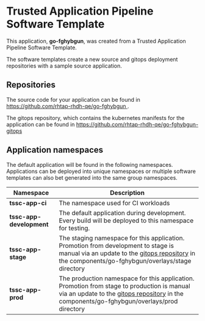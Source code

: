 # Trusted Application Pipeline Software Template

This application, **go-fghybgun**, was created from a Trusted Application Pipeline Software Template.

The software templates create a new source and gitops deployment repositories with a sample source application. 

## Repositories

The source code for your application can be found in [https://github.com/rhtap-rhdh-qe/go-fghybgun ](https://github.com/rhtap-rhdh-qe/go-fghybgun ).
 
The gitops repository, which contains the kubernetes manifests for the application can be found in 
[https://github.com/rhtap-rhdh-qe/go-fghybgun-gitops ](https://github.com/rhtap-rhdh-qe/go-fghybgun-gitops ) 

## Application namespaces 

The default application will be found in the following namespaces. Applications can be deployed into unique namespaces or multiple software templates can also bet generated into the same group namespaces.  

|  Namespace   |  Description   |  
| -------- | -------- |
| **tssc-app-ci** | The namespace used for CI workloads |
| **tssc-app-development** | The default application during development. Every build will be deployed to this namespace for testing. |
| **tssc-app-stage** | The staging namespace for this application. Promotion from development to stage is manual via an update to the [gitops repository](https://github.com/rhtap-rhdh-qe/go-fghybgun-gitops ) in the components/go-fghybgun/overlays/stage directory |
| **tssc-app-prod** | The production namespace for this application. Promotion from stage to production is manual via an update to the [gitops repository](https://github.com/rhtap-rhdh-qe/go-fghybgun-gitops ) in the components/go-fghybgun/overlays/prod directory |